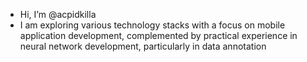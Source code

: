 -  Hi, I’m @acpidkilla
-   I am exploring various technology stacks with a focus on mobile application development, complemented by practical experience in neural network development, particularly in data annotation
<!---
acpidkilla/acpidkilla is a ✨ special ✨ repository because its `README.md` (this file) appears on your GitHub profile.
You can click the Preview link to take a look at your changes.
--->
